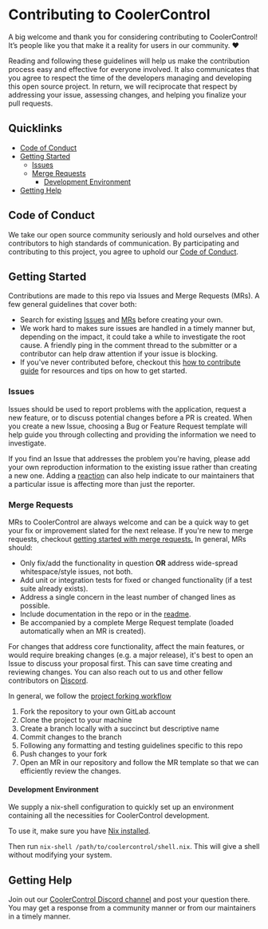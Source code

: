 # Contributing to CoolerControl

A big welcome and thank you for considering contributing to CoolerControl! It’s people like you that
make it a reality for users in our community. :heart:

Reading and following these guidelines will help us make the contribution process easy and effective
for everyone involved. It also communicates that you agree to respect the time of the developers
managing and developing this open source project. In return, we will reciprocate that respect by
addressing your issue, assessing changes, and helping you finalize your pull requests.

## Quicklinks

- [Code of Conduct](#code-of-conduct)
- [Getting Started](#getting-started)
  - [Issues](#issues)
  - [Merge Requests](#merge-requests)
    - [Development Environment](#development-environment)
- [Getting Help](#getting-help)

## Code of Conduct

We take our open source community seriously and hold ourselves and other contributors to high
standards of communication. By participating and contributing to this project, you agree to uphold
our
[Code of Conduct](https://gitlab.com/coolercontrol/coolercontrol/-/blob/main/CODE_OF_CONDUCT.md).

## Getting Started

Contributions are made to this repo via Issues and Merge Requests (MRs). A few general guidelines
that cover both:

- Search for existing [Issues](https://gitlab.com/coolercontrol/coolercontrol/-/issues) and
  [MRs](https://gitlab.com/coolercontrol/coolercontrol/-/merge_requests) before creating your own.
- We work hard to makes sure issues are handled in a timely manner but, depending on the impact, it
  could take a while to investigate the root cause. A friendly ping in the comment thread to the
  submitter or a contributor can help draw attention if your issue is blocking.
- If you've never contributed before, checkout this
  [how to contribute guide](https://opensource.guide/how-to-contribute/) for resources and tips on
  how to get started.

### Issues

Issues should be used to report problems with the application, request a new feature, or to discuss
potential changes before a PR is created. When you create a new Issue, choosing a Bug or Feature
Request template will help guide you through collecting and providing the information we need to
investigate.

If you find an Issue that addresses the problem you're having, please add your own reproduction
information to the existing issue rather than creating a new one. Adding a
[reaction](https://github.blog/2016-03-10-add-reactions-to-pull-requests-issues-and-comments/) can
also help indicate to our maintainers that a particular issue is affecting more than just the
reporter.

### Merge Requests

MRs to CoolerControl are always welcome and can be a quick way to get your fix or improvement slated
for the next release. If you're new to merge requests, checkout
[getting started with merge requests.](https://docs.gitlab.com/ee/user/project/merge_requests/getting_started.html)
In general, MRs should:

- Only fix/add the functionality in question **OR** address wide-spread whitespace/style issues, not
  both.
- Add unit or integration tests for fixed or changed functionality (if a test suite already exists).
- Address a single concern in the least number of changed lines as possible.
- Include documentation in the repo or in the
  [readme](https://gitlab.com/coolercontrol/coolercontrol/-/blob/main/README.md).
- Be accompanied by a complete Merge Request template (loaded automatically when an MR is created).

For changes that address core functionality, affect the main features, or would require breaking
changes (e.g. a major release), it's best to open an Issue to discuss your proposal first. This can
save time creating and reviewing changes. You can also reach out to us and other fellow contributors
on [Discord](https://discord.gg/MbcgUFAfhV).

In general, we follow the
[project forking workflow](https://docs.gitlab.com/ee/user/project/repository/forking_workflow.html)

1. Fork the repository to your own GitLab account
2. Clone the project to your machine
3. Create a branch locally with a succinct but descriptive name
4. Commit changes to the branch
5. Following any formatting and testing guidelines specific to this repo
6. Push changes to your fork
7. Open an MR in our repository and follow the MR template so that we can efficiently review the
   changes.

#### Development Environment

We supply a nix-shell configuration to quickly set up an environment containing all the necessities
for CoolerControl development.

To use it, make sure you have [Nix installed](https://nixos.org/download/#nix-install-linux).

Then run `nix-shell /path/to/coolercontrol/shell.nix`. This will give a shell without modifying your
system.

## Getting Help

Join out our [CoolerControl Discord channel](https://discord.gg/MbcgUFAfhV) and post your question
there. You may get a response from a community manner or from our maintainers in a timely manner.

